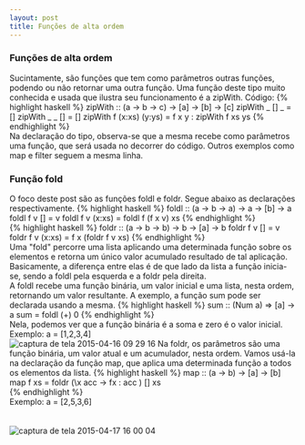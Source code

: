 ```yaml
---
layout: post
title: Funções de alta ordem
---
```


### Funções de alta ordem
Sucintamente, são funções que tem como parâmetros outras funções, podendo ou não retornar uma outra função. Uma função deste tipo muito conhecida e usada que ilustra seu funcionamento é a zipWith.
Código:
{% highlight haskell %}
zipWith :: (a -> b -> c) -> [a] -> [b] -> [c] 
zipWith _ [] _ = []
zipWith _ _ [] = [] 
zipWith f (x:xs) (y:ys) = f x y : zipWith f xs ys
{% endhighlight %}  
Na declaração do tipo, observa-se que a mesma recebe como parâmetros uma função, que será usada no decorrer do código. Outros exemplos como map e filter seguem a mesma linha.
### Função fold
O foco deste post são as funções foldl e foldr. Segue abaixo as declarações respectivamente.
{% highlight haskell %}
foldl :: (a -> b -> a) -> a -> [b] -> a 
foldl f v [] = v 
foldl f v (x:xs) = foldl f (f x v) xs 
{% endhighlight %}  
{% highlight haskell %}
foldr :: (a -> b -> b) -> b -> [a] -> b 
foldr f v [] = v 
foldr f v (x:xs) = f x (foldr f v xs)
{% endhighlight %}  
 Uma "fold" percorre uma lista aplicando uma determinada função sobre os elementos e retorna um único valor acumulado resultado de tal aplicação. Basicamente, a diferença entre elas é de que lado da lista a função inicia-se, sendo a foldl pela esquerda e a foldr pela direita.
<br>
A foldl recebe uma função binária, um valor inicial e uma lista, nesta ordem, retornando um valor resultante. A exemplo, a função sum pode ser declarada usando a mesma.
{% highlight haskell %}
sum :: (Num a) => [a] -> a 
sum = foldl (+) 0 
{% endhighlight %}  
Nela, podemos ver que a função binária é a soma e zero é o valor inicial. 
<br>
Exemplo: a = [1,2,3,4]
<br>
![captura de tela 2015-04-16 09 29 16](https://cloud.githubusercontent.com/assets/10578368/7180778/4212832e-e41b-11e4-94ea-b8316bd6994c.png)
Na foldr, os parâmetros são uma função binária, um valor atual e um acumulador, nesta ordem. Vamos usá-la na declaração da função map, que aplica uma determinada função a todos os elementos da lista.
{% highlight haskell %}
map :: (a -> b) -> [a] -> [b]
map f xs = foldr (\x acc -> fx : acc ) [] xs   
{% endhighlight %}  
Exemplo: a = [2,5,3,6]
<br><br><br>
![captura de tela 2015-04-17 16 00 04](https://cloud.githubusercontent.com/assets/10578368/7209035/2e77ac62-e51b-11e4-8ba4-9c398427e788.png)
 


 
 
 
 
 

